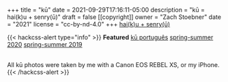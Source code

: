+++
title = "kū"
date = 2021-09-29T17:16:11-05:00
description = "kū = hai(k)u + senry(ū)"
draft = false
[[copyright]]
  owner = "Zach Stoebner"
  date = "2021"
  license = "cc-by-nd-4.0"
+++
[hai(k)u + senry(ū)](/notes/haiku-senryu)

<!-- href="/categories/haiku">haiku</a> <a href="/categories/senryu">senryū</a>-->

{{< hackcss-alert type="info" >}} 
 <strong>Featured</strong> <a href="/kus/portugues">kū português</a> <a href="/kus/spring-summer-2020">spring-summer 2020</a> <a href="/kus/spring-summer-2019">spring-summer 2019</a> 
 <br>
 <br>
 
 All kū photos were taken by me with a Canon EOS REBEL XS, or my iPhone. 
{{< /hackcss-alert >}}
